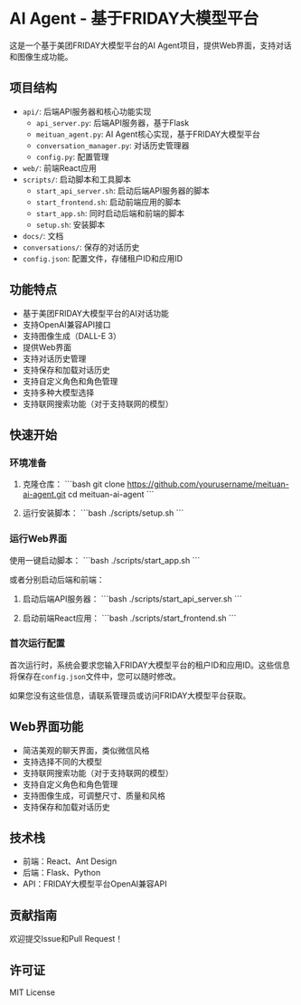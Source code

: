 # AI Agent - 基于FRIDAY大模型平台

这是一个基于美团FRIDAY大模型平台的AI Agent项目，提供Web界面，支持对话和图像生成功能。

## 项目结构

- `api/`: 后端API服务器和核心功能实现
  - `api_server.py`: 后端API服务器，基于Flask
  - `meituan_agent.py`: AI Agent核心实现，基于FRIDAY大模型平台
  - `conversation_manager.py`: 对话历史管理器
  - `config.py`: 配置管理
- `web/`: 前端React应用
- `scripts/`: 启动脚本和工具脚本
  - `start_api_server.sh`: 启动后端API服务器的脚本
  - `start_frontend.sh`: 启动前端应用的脚本
  - `start_app.sh`: 同时启动后端和前端的脚本
  - `setup.sh`: 安装脚本
- `docs/`: 文档
- `conversations/`: 保存的对话历史
- `config.json`: 配置文件，存储租户ID和应用ID

## 功能特点

- 基于美团FRIDAY大模型平台的AI对话功能
- 支持OpenAI兼容API接口
- 支持图像生成（DALL-E 3）
- 提供Web界面
- 支持对话历史管理
- 支持保存和加载对话历史
- 支持自定义角色和角色管理
- 支持多种大模型选择
- 支持联网搜索功能（对于支持联网的模型）

## 快速开始

### 环境准备

1. 克隆仓库：
\`\`\`bash
git clone https://github.com/yourusername/meituan-ai-agent.git
cd meituan-ai-agent
\`\`\`

2. 运行安装脚本：
\`\`\`bash
./scripts/setup.sh
\`\`\`

### 运行Web界面

使用一键启动脚本：
\`\`\`bash
./scripts/start_app.sh
\`\`\`

或者分别启动后端和前端：

1. 启动后端API服务器：
\`\`\`bash
./scripts/start_api_server.sh
\`\`\`

2. 启动前端React应用：
\`\`\`bash
./scripts/start_frontend.sh
\`\`\`

### 首次运行配置

首次运行时，系统会要求您输入FRIDAY大模型平台的租户ID和应用ID。这些信息将保存在`config.json`文件中，您可以随时修改。

如果您没有这些信息，请联系管理员或访问FRIDAY大模型平台获取。

## Web界面功能

- 简洁美观的聊天界面，类似微信风格
- 支持选择不同的大模型
- 支持联网搜索功能（对于支持联网的模型）
- 支持自定义角色和角色管理
- 支持图像生成，可调整尺寸、质量和风格
- 支持保存和加载对话历史

## 技术栈

- 前端：React、Ant Design
- 后端：Flask、Python
- API：FRIDAY大模型平台OpenAI兼容API

## 贡献指南

欢迎提交Issue和Pull Request！

## 许可证

MIT License